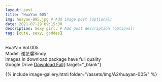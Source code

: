 ```yaml
---
layout: post
title: "HuaYan 005"
img: huayan-005.jpg # Add image post (optional)
date: 2021-07-29 09:15:00
description: Sexy girl. # Add post description (optional)
tag: [cute, sexy, goddes]
---
```

HuaYan Vol.005  
Model: 谢芷馨Sindy   
Images in download package have full quality                    
Google Drive [Download Full](http://gestyy.com/eoAaan){:target="_blank"}

{% include image-gallery.html folder="/assets/img/A2/huayan-005/" %}
